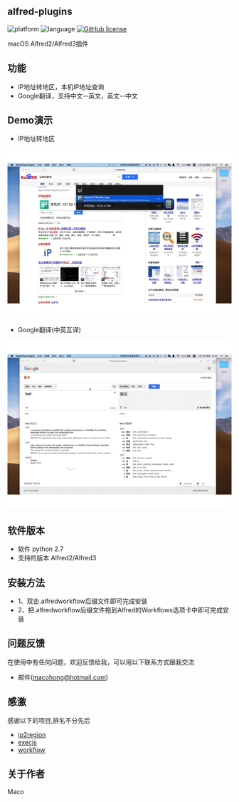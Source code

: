 ## alfred-plugins

![platform](https://img.shields.io/badge/platform-macos-lightgrey.svg)  ![language](https://img.shields.io/badge/language-python-blue.svg) 
[![GitHub license](https://img.shields.io/github/license/TKkk-iOSer/wechat-workflow.svg)](https://github.com/TKkk-iOSer/wechat-workflow/blob/master/LICENSE)<br/>

macOS Alfred2/Alfred3插件<br/>

## 功能
* IP地址转地区，本机IP地址查询
* Google翻译，支持中文--英文，英文--中文

## Demo演示
* IP地址转地区

![ipaddr](screenshots/ip2region.gif)

* Google翻译(中英互译)

![translate](screenshots/google-translate.gif)

## 软件版本
* 软件 python 2.7
* 支持的版本 Alfred2/Alfred3

## 安装方法
* 1、双击.alfredworkflow后缀文件即可完成安装
* 2、把.alfredworkflow后缀文件拖到Alfred的Workflows选项卡中即可完成安装

## 问题反馈
在使用中有任何问题，欢迎反馈给我，可以用以下联系方式跟我交流

* 邮件(macohong@hotmail.com)

## 感激
感谢以下的项目,排名不分先后

* [ip2region](https://github.com/lionsoul2014/ip2region)
* [execjs](https://github.com/doloopwhile/PyExecJS)
* [workflow](https://github.com/deanishe/alfred-workflow)

## 关于作者
   Maco
